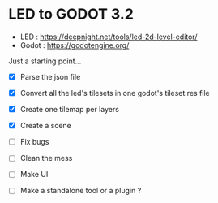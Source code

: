 # LED to GODOT 3.2

- LED : https://deepnight.net/tools/led-2d-level-editor/
- Godot : https://godotengine.org/

Just a starting point...

- [X] Parse the json file
- [X] Convert all the led's tilesets in one godot's tileset.res file
- [X] Create one tilemap per layers
- [X] Create a scene
- [ ] Fix bugs
- [ ] Clean the mess
- [ ] Make UI
- [ ] Make a standalone tool or a plugin ?

